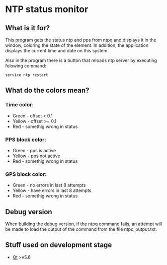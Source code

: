 # NTP status monitor

## What is it for?
This program gets the status ntp and pps from ntpq and displays it in the window, coloring the state of the element.
In addition, the application displays the current time and date on this system.

Also in the program there is a button that reloads ntp server by executing folowing command:
```
service ntp restart
```

## What do the colors mean?
### Time color:
* Green - offset < 0.1
* Yellow - offset >= 0.1
* Red - somethig wrong in status

### PPS block color:
* Green - pps is active
* Yellow - pps not active
* Red - somethig wrong in status

### GPS block color:
* Green - no errors in last 8 attempts
* Yellow - have errors in last 8 attempts
* Red - somethig wrong in status

## Debug version
When building the debug version, if the ntpq command fails, an attempt will be made to load the output of the command from the file ntpq_output.txt.

## Stuff used on development stage

 * [Qt](https://www.qt.io/) >v5.6
